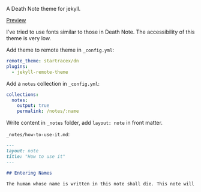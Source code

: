 A Death Note theme for jekyll.

[Preview](https://startracex.github.io/dn/)

I've tried to use fonts similar to those in Death Note. The accessibility of this theme is very low.

Add theme to remote theme in `_config.yml`:

```yml
remote_theme: startracex/dn
plugins:
  - jekyll-remote-theme
```

Add a `notes` collection in `_config.yml`:

```yml
collections:
  notes:
    output: true
    permalink: /notes/:name
```

Write content in `_notes` folder, add `layout: note` in front matter.

`_notes/how-to-use-it.md`:

```md
---
layout: note
title: "How to use it"
---

## Entering Names

The human whose name is written in this note shall die. This note will not take effect unless the writer has the subject's face in mind when writing his/her name. This is to prevent people who share the same name from being affected.
```

